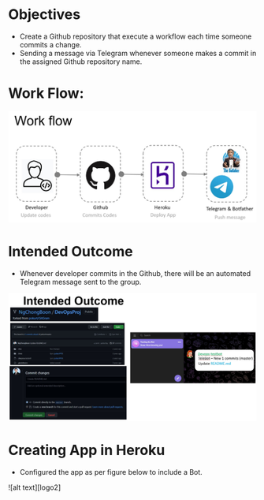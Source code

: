 # Objectives
- Create a Github repository that execute a workflow each time someone commits a change.
- Sending a message via Telegram whenever someone makes a commit in the assigned Github repository name.

# Work Flow: 
![alt text][logo]

[logo]: https://github.com/NgChongBoon/DevOpsProj/blob/master/WorkFlow.jpg "Logo Title Text 1"

# Intended Outcome
- Whenever developer commits in the Github, there will be an automated Telegram message sent to the group.

![alt text][logo1]

[logo1]: https://github.com/NgChongBoon/DevOpsProj/blob/master/IntendedOutcome.jpg 

# Creating App in Heroku
- Configured the app as per figure below to include a Bot.

![alt text][logo2]

[logo1]: https://github.com/NgChongBoon/DevOpsProj/blob/master/HerokuApp.jpg 




